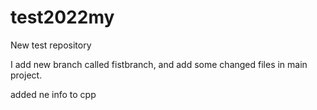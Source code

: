 # test2022my

New test repository

I add new branch called fistbranch,
and add some  changed files in main project.

added ne info to cpp
